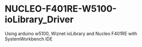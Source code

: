# NUCLEO-F401RE-W5100-ioLibrary_Driver
Using arduino w5100, Wiznet ioLibrary and Nucleo F401RE with SystemWorkbench IDE
